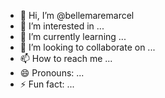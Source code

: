 - 👋 Hi, I’m @bellemaremarcel
- 👀 I’m interested in ...
- 🌱 I’m currently learning ...
- 💞️ I’m looking to collaborate on ...
- 📫 How to reach me ...
- 😄 Pronouns: ...
- ⚡ Fun fact: ...

<!---
bellemaremarcel/bellemaremarcel is a ✨ special ✨ repository because its `README.md` (this file) appears on your GitHub profile.
You can click the Preview link to take a look at your changes.
--->
